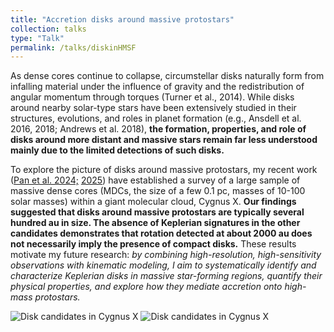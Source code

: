 ```yaml
---
title: "Accretion disks around massive protostars"
collection: talks
type: "Talk"
permalink: /talks/diskinHMSF
---
```


As dense cores continue to collapse, circumstellar disks naturally form from infalling material under the influence of gravity and the redistribution of angular momentum through torques (Turner et al., 2014). While disks around nearby solar-type stars have been extensively studied in their structures, evolutions, and roles in planet formation (e.g., Ansdell et al. 2016, 2018; Andrews et al. 2018), **the formation, properties, and role of disks around more distant and massive stars remain far less understood mainly due to the limited detections of such disks.**

To explore the picture of disks around massive protostars, my recent work ([Pan et al. 2024;](https://ui.adsabs.harvard.edu/abs/2024A%26A...684A.141P/abstract) [2025](https://ui.adsabs.harvard.edu/abs/2025A%26A...696A.195P/abstract)) have established a survey of a large sample of massive dense cores (MDCs, the size of a few 0.1 pc, masses of 10-100 solar masses) within a giant molecular cloud, Cygnus X. **Our findings suggested that disks around massive protostars are typically several hundred au in size. The absence of Keplerian signatures in the other candidates demonstrates that rotation detected at about 2000 au does not necessarily imply the presence of compact disks.** These results motivate my future research: *by combining high-resolution, high-sensitivity observations with kinematic modeling, I aim to systematically identify and characterize Keplerian disks in massive star-forming regions, quantify their physical properties, and explore how they mediate accretion onto high-mass protostars.*

![Disk candidates in Cygnus X](https://xingpan1017.github.io/images/SMA_outflowVSvelo_disk_cand.png)
![Disk candidates in Cygnus X](https://xingpan1017.github.io/images/NOEMA_SMA_ch3cn_kinematic_maps.png)
